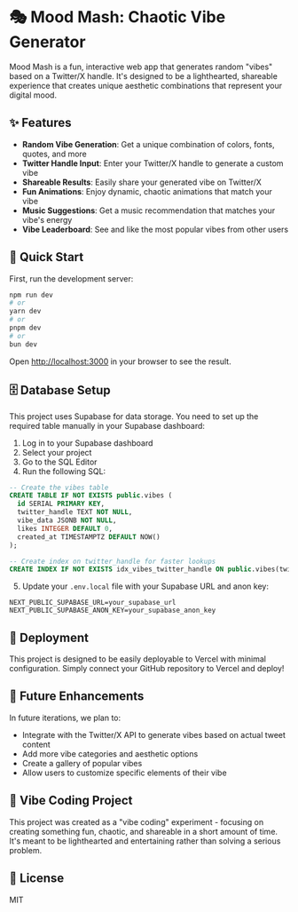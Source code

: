 # 🎭 Mood Mash: Chaotic Vibe Generator

Mood Mash is a fun, interactive web app that generates random "vibes" based on a Twitter/X handle. It's designed to be a lighthearted, shareable experience that creates unique aesthetic combinations that represent your digital mood.

## ✨ Features

- **Random Vibe Generation**: Get a unique combination of colors, fonts, quotes, and more
- **Twitter Handle Input**: Enter your Twitter/X handle to generate a custom vibe
- **Shareable Results**: Easily share your generated vibe on Twitter/X
- **Fun Animations**: Enjoy dynamic, chaotic animations that match your vibe
- **Music Suggestions**: Get a music recommendation that matches your vibe's energy
- **Vibe Leaderboard**: See and like the most popular vibes from other users

## 🚀 Quick Start

First, run the development server:

```bash
npm run dev
# or
yarn dev
# or
pnpm dev
# or
bun dev
```

Open [http://localhost:3000](http://localhost:3000) in your browser to see the result.

## 🗄️ Database Setup

This project uses Supabase for data storage. You need to set up the required table manually in your Supabase dashboard:

1. Log in to your Supabase dashboard
2. Select your project
3. Go to the SQL Editor
4. Run the following SQL:

```sql
-- Create the vibes table
CREATE TABLE IF NOT EXISTS public.vibes (
  id SERIAL PRIMARY KEY,
  twitter_handle TEXT NOT NULL,
  vibe_data JSONB NOT NULL,
  likes INTEGER DEFAULT 0,
  created_at TIMESTAMPTZ DEFAULT NOW()
);

-- Create index on twitter_handle for faster lookups
CREATE INDEX IF NOT EXISTS idx_vibes_twitter_handle ON public.vibes(twitter_handle);
```

5. Update your `.env.local` file with your Supabase URL and anon key:

```
NEXT_PUBLIC_SUPABASE_URL=your_supabase_url
NEXT_PUBLIC_SUPABASE_ANON_KEY=your_supabase_anon_key
```

## 📱 Deployment

This project is designed to be easily deployable to Vercel with minimal configuration. Simply connect your GitHub repository to Vercel and deploy!

## 🧠 Future Enhancements

In future iterations, we plan to:
- Integrate with the Twitter/X API to generate vibes based on actual tweet content
- Add more vibe categories and aesthetic options
- Create a gallery of popular vibes
- Allow users to customize specific elements of their vibe

## 🎨 Vibe Coding Project

This project was created as a "vibe coding" experiment - focusing on creating something fun, chaotic, and shareable in a short amount of time. It's meant to be lighthearted and entertaining rather than solving a serious problem.

## 📄 License

MIT
